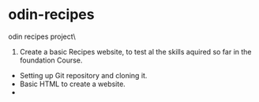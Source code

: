 # odin-recipes
odin recipes project\
1. Create a basic Recipes website, to test al the skills aquired so far in the foundation Course. 
  - Setting up Git repository and cloning it.
  - Basic HTML to create a website.
  - 